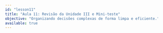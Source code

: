 ```yaml
---
id: "lesson11"
title: "Aula 11: Revisão da Unidade III e Mini-teste"
objective: "Organizando decisões complexas de forma limpa e eficiente."
available: true
---
```


<script setup lang="ts">
import LessonRenderer from '@/components/lesson/LessonRenderer.vue';
import lessonData from './lesson11.json';
</script>

<LessonRenderer :data="lessonData" />
